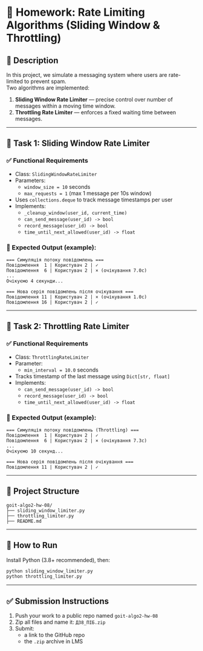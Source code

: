 # 🧪 Homework: Rate Limiting Algorithms (Sliding Window & Throttling)

## 📝 Description

In this project, we simulate a messaging system where users are rate-limited to prevent spam.  
Two algorithms are implemented:

1. **Sliding Window Rate Limiter** — precise control over number of messages within a moving time window.
2. **Throttling Rate Limiter** — enforces a fixed waiting time between messages.

---

## 📌 Task 1: Sliding Window Rate Limiter

### ✅ Functional Requirements

- Class: `SlidingWindowRateLimiter`
- Parameters:
  - `window_size = 10` seconds
  - `max_requests = 1` (max 1 message per 10s window)
- Uses `collections.deque` to track message timestamps per user
- Implements:
  - `_cleanup_window(user_id, current_time)`
  - `can_send_message(user_id) -> bool`
  - `record_message(user_id) -> bool`
  - `time_until_next_allowed(user_id) -> float`

### 🧪 Expected Output (example):

```
=== Симуляція потоку повідомлень ===
Повідомлення  1 | Користувач 2 | ✓
Повідомлення  6 | Користувач 2 | × (очікування 7.0с)
...
Очікуємо 4 секунди...

=== Нова серія повідомлень після очікування ===
Повідомлення 11 | Користувач 2 | × (очікування 1.0с)
Повідомлення 16 | Користувач 2 | ✓
```

---

## 📌 Task 2: Throttling Rate Limiter

### ✅ Functional Requirements

- Class: `ThrottlingRateLimiter`
- Parameter:
  - `min_interval = 10.0` seconds
- Tracks timestamp of the last message using `Dict[str, float]`
- Implements:
  - `can_send_message(user_id) -> bool`
  - `record_message(user_id) -> bool`
  - `time_until_next_allowed(user_id) -> float`

### 🧪 Expected Output (example):

```
=== Симуляція потоку повідомлень (Throttling) ===
Повідомлення  1 | Користувач 2 | ✓
Повідомлення  6 | Користувач 2 | × (очікування 7.3с)
...
Очікуємо 10 секунд...

=== Нова серія повідомлень після очікування ===
Повідомлення 11 | Користувач 2 | ✓
```

---

## 📂 Project Structure

```
goit-algo2-hw-08/
├── sliding_window_limiter.py
├── throttling_limiter.py
├── README.md
```

---

## 🚀 How to Run

Install Python (3.8+ recommended), then:

```bash
python sliding_window_limiter.py
python throttling_limiter.py
```

---

## ✅ Submission Instructions

1. Push your work to a public repo named `goit-algo2-hw-08`
2. Zip all files and name it: `ДЗ8_ПІБ.zip`
3. Submit:
   - a link to the GitHub repo
   - the `.zip` archive in LMS
